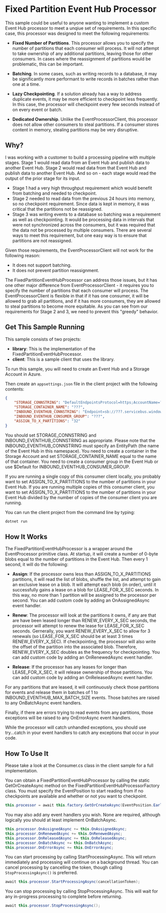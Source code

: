 # Fixed Partition Event Hub Processor

This sample could be useful to anyone wanting to implement a custom Event Hub processor to meet a unqiue set of requirements. In this specific case, this processor was designed to meet the following requirements:

- __Fixed Number of Partitions__. This processor allows you to specify the number of partitions that each consumer will process. It will not attempt to take ownership of any additional partitions, leaving those for other consumers. In cases where the reassignment of partitions would be problematic, this can be important.

- __Batching__. In some cases, such as writing records to a database, it may be significantly more performant to write records in batches rather than one at a time.

- __Lazy Checkpointing__. If a solution already has a way to address duplicate events, it may be more efficient to checkpoint less frequently. In this case, the processor will checkpoint every few seconds instead of on every event or batch.

- __Dedicated Ownership__. Unlike the EventProcessorClient, this processor does not allow other consumers to steal partitions. If a consumer stores content in memory, stealing partitions may be very disruptive.

## Why?

I was working with a customer to build a processing pipeline with multiple stages. Stage 1 would read data from an Event Hub and publish data to another Event Hub. Stage 2 would read data from that Event Hub and publish data to another Event Hub. And so on - each stage would read the output of the prior stage for its input.

- Stage 1 had a very high throughput requirement which would benefit from batching and needed to checkpoint.
- Stage 2 needed to read data from the previous 24 hours into memory, so no checkpoint requirement. Since data is kept in memory, it was critical that the partitions not be reassigned.
- Stage 3 was writing events to a database so batching was a requirement as well as checkpointing. It would be processing data in intervals that were not synchronized across the consumers, but it was required that the data not be processed by multiple consumers. There are several ways to meet this requirement, but one easy way is to ensure that partitions are not reassigned.

Given those requirements, the EventProcessorClient will not work for the following reason:

- It does not support batching.
- It does not prevent partition reassignment.

The FixedPartitionEventHubProcessor can address those issues, but it has one other major difference from EventProcessorClient - it requires you to specify the number of partitions that each consumer will process. The EventProcessorClient is flexible in that if it has one consumer, it will be allowed to grab all partitions, and if it has more consumers, they are allowed to steal partitions to become more equitable. As you can see from our requirements for Stage 2 and 3, we need to prevent this "greedy" behavior.

## Get This Sample Running

This sample consists of two projects:

- __library__: This is the implementation of the FixedPartitionEventHubProcessor.
- __client__: This is a sample client that uses the library.

To run this sample, you will need to create an Event Hub and a Storage Account in Azure.

Then create an `appsettings.json` file in the client project with the following contents:

```json
{
    "STORAGE_CONNSTRING": "DefaultEndpointsProtocol=https;AccountName=???;AccountKey=???;EndpointSuffix=core.windows.net",
    "STORAGE_CONTAINER_NAME": "???",
    "INBOUND_EVENTHUB_CONNSTRING": "Endpoint=sb://???.servicebus.windows.net/;SharedAccessKeyName=???;SharedAccessKey=???;EntityPath=???",
    "INBOUND_EVENTHUB_CONSUMER_GROUP": "???",
    "ASSIGN_TO_X_PARTITIONS": "32"
}
```

You should set STORAGE_CONNSTRING and INBOUND_EVENTHUB_CONNSTRING as appropriate. Please note that the INBOUND_EVENTHUB_CONNSTRING must specify an EntityPath (the name of the Event Hub in this namespace). You need to create a container in the Storage Account and set STORAGE_CONTAINER_NAME equal to the name of that container. You need to create a consumer group in the Event Hub or use $Default for INBOUND_EVENTHUB_CONSUMER_GROUP.

If you are running a single copy of this consumer client locally, you probably want to set ASSIGN_TO_X_PARTITIONS to the number of partitions in your Event Hub. If you are running multiple copies of this consumer client, you want to set ASSIGN_TO_X_PARTITIONS to the number of partitions in your Event Hub divided by the number of copies of the consumer client you are running.

You can run the client project from the command line by typing:

```bash
dotnet run
```

## How It Works

The FixedPartitionEventHubProcessor is a wrapper around the EventProcessor primitive class. At startup, it will create a number of 0-byte blobs equal to the number of partitions in the Event Hub. Then every 1 second, it will do the following:

- __Assign__: If the processor owns less than ASSIGN_TO_X_PARTITIONS partitions, it will read the list of blobs, shuffle the list, and attempt to gain an exclusive lease on a blob. It will attempt each blob (in order), until it successfully gains a lease on a blob for LEASE_FOR_X_SEC seconds. In this way, no more than 1 partition will be assigned to the processor per second. You can add custom code by adding an OnAssignedAsync event handler.

- __Renew__: The processor will look at the partitions it owns, if any are that are have been leased longer than RENEW_EVERY_X_SEC seconds, the processor will attempt to renew the lease for LEASE_FOR_X_SEC seconds. Gernerally, you want RENEW_EVERY_X_SEC to allow for 3 renewals (so LEASE_FOR_X_SEC should be at least 3 times RENEW_EVERY_X_SEC). If checkpointing, the processor will also write the offset of the partition into the associated blob. Therefore, RENEW_EVERY_X_SEC doubles as the frequency for checkpointing. You can add custom code by adding an OnRenewedAsync event handler.

- __Release__: If the processor has any leases for longer than LEASE_FOR_X_SEC, it will release ownership of those partitions. You can add custom code by adding an OnReleasedAsync event handler.

For any partitions that are leased, it will continuously check those partitions for events and release them in batches of 1 to INBOUND_EVENTHUB_MAX_BATCH_SIZE events. Those batches are raised to any OnBatchAsync event handlers.

Finally, if there are errors trying to read events from any partitions, those exceptions will be raised to any OnErrorAsync event handlers.

While the processor will catch unhandled exceptions, you should use try...catch in your event handlers to catch any exceptions that occur in your code.

## How To Use It

Please take a look at the Consumer.cs class in the client sample for a full implementation.

You can obtain a FixedPartitionEventHubProcessor by calling the static GetOrCreateAsync method on the FixedPartitionEventHubProcessorFactory class. You must specify the EventPosition to start reading from if no checkpoints are available and whether or not you want to checkpoint.

```csharp
this.processor = await this.factory.GetOrCreateAsync(EventPosition.Earliest, shouldCheckpoint: true);
```

You may also add any event handlers you wish. None are required, although logically you should at least implement OnBatchAsync.

```csharp
this.processor.OnAssignedAsync += this.OnAssignedAsync;
this.processor.OnRenewedAsync += this.OnRenewedAsync;
this.processor.OnReleasedAsync += this.OnReleasedAsync;
this.processor.OnBatchAsync += this.OnBatchAsync;
this.processor.OnErrorAsync += this.OnErrorAsync;
```

You can start processing by calling StartProcessingAsync. This will return immediately and processing will continue on a background thread. You can cancel processing by cancelling the token, though calling `StopProcessingAsync()` is preferred.

```csharp
await this.processor.StartProcessingAsync(cancellationToken);
```

You can stop processing by calling StopProcessingAsync. This will wait for any in-progress processing to complete before returning.

```csharp
await this.processor.StopProcessingAsync();
```
